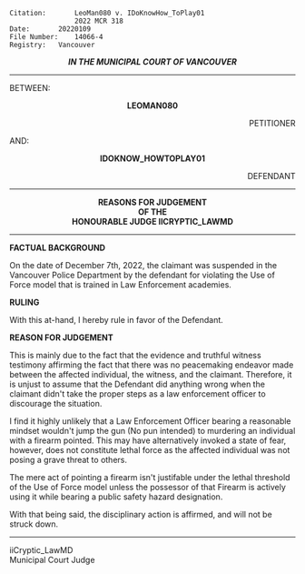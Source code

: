 	Citation:       LeoMan080 v. IDoKnowHow_ToPlay01
                	2022 MCR 318
	Date:		20220109
	File Number:	14066-4
	Registry:	Vancouver

<p align="center"><b><i>
				IN THE MUNICIPAL COURT OF VANCOUVER
</b></i>

---

BETWEEN:
<p align="center"><b>		LEOMAN080			</b>
<p align="right">		PETITIONER
<p>				AND:
<p align="center"><b>		IDOKNOW_HOWTOPLAY01			</b>
<p align="right">		DEFENDANT

---
	
<p align="center"><b>		
				REASONS FOR JUDGEMENT
<br>				OF THE
<br>				HONOURABLE JUDGE IICRYPTIC_LAWMD

</b>

---

**FACTUAL BACKGROUND**

On the date of December 7th, 2022, the claimant was suspended in the Vancouver Police Department by the defendant for violating the Use of Force model that is trained in Law Enforcement academies.  

**RULING**

With this at-hand, I hereby rule in favor of the Defendant.
  
**REASON FOR JUDGEMENT**
  
This is mainly due to the fact that the evidence and truthful witness testimony affirming the fact that there was no peacemaking endeavor made between the affected individual, the witness, and the claimant. Therefore, it is unjust to assume that the Defendant did anything wrong when the claimant didn't take the proper steps as a law enforcement officer to discourage the situation. 

I find it highly unlikely that a Law Enforcement Officer bearing a reasonable mindset wouldn't jump the gun (No pun intended) to murdering an individual with a firearm pointed. This may have alternatively invoked a state of fear, however, does not constitute lethal force as the affected individual was not posing a grave threat to others. 
  
The mere act of pointing a firearm isn't justifable under the lethal threshold of the Use of Force model unless the possessor of that Firearm is actively using it while bearing a public safety hazard designation. 

With that being said, the disciplinary action is affirmed, and will not be struck down. 
  
---

iiCryptic_LawMD <br>
Municipal Court Judge
